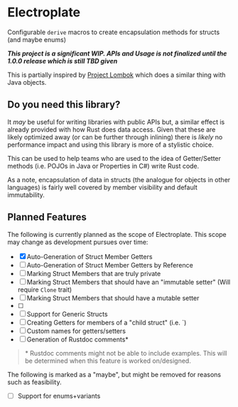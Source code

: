 # Electroplate

Configurable `derive` macros to create encapsulation methods for structs (and maybe enums)

***This project is a significant WIP. APIs and Usage is not finalized until the 1.0.0 release which is still TBD given***

This is partially inspired by [Project Lombok](https://projectlombok.org/) which does a similar thing with Java objects.

## Do you need this library?

It *may* be useful for writing libraries with public APIs but, a similar effect is already provided with how Rust does data access. Given that these are likely optimized away (or can be further through inlining) there is _likely_ no performance impact and using this library is more of a stylistic choice.

This can be used to help teams who are used to the idea of Getter/Setter methods (i.e. POJOs in Java or Properties in C#) write Rust code.

As a note, encapsulation of data in structs (the analogue for objects in other languages) is fairly well covered by member visibility and default immutability.

## Planned Features

The following is currently planned as the scope of Electroplate. This scope may change as development pursues over time:

- [x] Auto-Generation of Struct Member Getters
- [ ] Auto-Generation of Struct Member Getters by Reference
- [ ] Marking Struct Members that are truly private
- [ ] Marking Struct Members that should have an "immutable setter" (Will require `Clone` trait)
- [ ] Marking Struct Members that should have a mutable setter
- [ ]
- [ ] Support for Generic Structs
- [ ] Creating Getters for members of a "child struct" (i.e. `)
- [ ] Custom names for getters/setters
- [ ] Generation of Rustdoc comments*

>\* Rustdoc comments might not be able to include examples. This will be determined when this feature is worked on/designed.

The following is marked as a "maybe", but might be removed for reasons such as feasibility.
- [ ] Support for enums+variants
